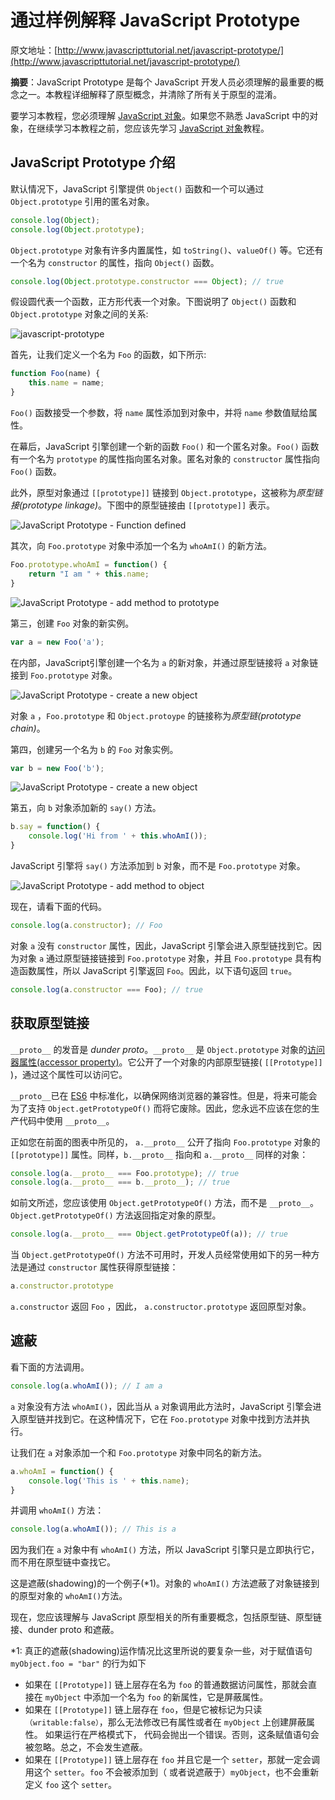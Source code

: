 # 通过样例解释 JavaScript Prototype

原文地址：[http://www.javascripttutorial.net/javascript-prototype/](http://www.javascripttutorial.net/javascript-prototype/)



**摘要**：JavaScript Prototype 是每个 JavaScript 开发人员必须理解的最重要的概念之一。本教程详细解释了原型概念，并清除了所有关于原型的混淆。



要学习本教程，您必须理解 [JavaScript 对象](http://www.javascripttutorial.net/javascript-objects/)。如果您不熟悉 JavaScript 中的对象，在继续学习本教程之前，您应该先学习 [JavaScript 对象](http://www.javascripttutorial.net/javascript-objects/)教程。



## JavaScript Prototype 介绍

默认情况下，JavaScript 引擎提供 `Object()` 函数和一个可以通过 `Object.prototype` 引用的匿名对象。

```javascript
console.log(Object);
console.log(Object.prototype);
```

`Object.prototype` 对象有许多内置属性，如 `toString()`、`valueOf()` 等。它还有一个名为 `constructor` 的属性，指向 `Object()` 函数。

```javascript
console.log(Object.prototype.constructor === Object); // true
```

假设圆代表一个函数，正方形代表一个对象。下图说明了 `Object()` 函数和 `Object.prototype` 对象之间的关系:

![javascript-prototype](http://www.javascripttutorial.net/wp-content/uploads/2016/09/JavaScript-Prototype.png)

首先，让我们定义一个名为 `Foo` 的函数，如下所示:

```javascript
function Foo(name) {
    this.name = name;
}
```

`Foo()` 函数接受一个参数，将 `name` 属性添加到对象中，并将 `name` 参数值赋给属性。

在幕后，JavaScript 引擎创建一个新的函数 `Foo()` 和一个匿名对象。`Foo()` 函数有一个名为 `prototype` 的属性指向匿名对象。匿名对象的 `constructor` 属性指向 `Foo()` 函数。

此外，原型对象通过 `[[prototype]]` 链接到 `Object.prototype`，这被称为*原型链接(prototype linkage)*。下图中的原型链接由 `[[prototype]]` 表示。

![JavaScript Prototype - Function defined](http://www.javascripttutorial.net/wp-content/uploads/2016/09/JavaScript-Prototype-Function-defined.png)

其次，向 `Foo.prototype` 对象中添加一个名为 `whoAmI()` 的新方法。

```javascript
Foo.prototype.whoAmI = function() {
    return "I am " + this.name;
}
```

![JavaScript Prototype - add method to prototype](http://www.javascripttutorial.net/wp-content/uploads/2016/09/JavaScript-Prototype-Function.png)

第三，创建 `Foo` 对象的新实例。

```javascript
var a = new Foo('a');
```

在内部，JavaScript引擎创建一个名为 `a` 的新对象，并通过原型链接将 `a` 对象链接到 `Foo.prototype` 对象。

![JavaScript Prototype - create a new object](http://www.javascripttutorial.net/wp-content/uploads/2016/09/JavaScript-Prototype-New-Object.png)

对象 `a` ，`Foo.prototype` 和 `Object.protoype` 的链接称为*原型链(prototype chain)*。

第四，创建另一个名为 `b` 的 `Foo` 对象实例。

```javascript
var b = new Foo('b');
```

![JavaScript Prototype - create a new object](http://www.javascripttutorial.net/wp-content/uploads/2016/09/JavaScript-Prototype-second-object.png)

第五，向 `b` 对象添加新的 `say()` 方法。

```javascript
b.say = function() {
    console.log('Hi from ' + this.whoAmI());
}
```

JavaScript 引擎将 `say()` 方法添加到 `b` 对象，而不是 `Foo.prototype` 对象。

![JavaScript Prototype - add method to object](http://www.javascripttutorial.net/wp-content/uploads/2016/09/JavaScript-Prototype-add-method-to-object.png)

现在，请看下面的代码。

```javascript
console.log(a.constructor); // Foo
```

对象 `a` 没有 `constructor` 属性，因此，JavaScript 引擎会进入原型链找到它。因为对象 `a` 通过原型链接链接到 `Foo.prototype` 对象，并且 `Foo.prototype` 具有构造函数属性，所以 JavaScript 引擎返回 `Foo`。因此，以下语句返回 `true`。

```javascript
console.log(a.constructor === Foo); // true
```

## 获取原型链接

`__proto__` 的发音是 *dunder proto*。`__proto__` 是 `Object.prototype` 对象的[访问器属性(accessor property)](http://www.javascripttutorial.net/javascript-objects/#accessor_property)。它公开了一个对象的内部原型链接( `[[Prototype]]` )，通过这个属性可以访问它。

`__proto__`已在 [ES6](http://www.javascripttutorial.net/es6/) 中标准化，以确保网络浏览器的兼容性。但是，将来可能会为了支持 `Object.getPrototypeOf()` 而将它废除。因此，您永远不应该在您的生产代码中使用 `__proto__`。

正如您在前面的图表中所见的， `a.__proto__` 公开了指向 `Foo.prototype` 对象的 `[[prototype]]` 属性。同样，`b.__proto__` 指向和 `a.__proto__` 同样的对象：

```javascript
console.log(a.__proto__ === Foo.prototype); // true
console.log(a.__proto__ === b.__proto__); // true
```

如前文所述，您应该使用 `Object.getPrototypeOf()` 方法，而不是 `__proto__`。 `Object.getPrototypeOf()` 方法返回指定对象的原型。

```javascript
console.log(a.__proto__ === Object.getPrototypeOf(a)); // true
```

当 `Object.getPrototypeOf()` 方法不可用时，开发人员经常使用如下的另一种方法是通过 `constructor` 属性获得原型链接：

```javascript
a.constructor.prototype
```

`a.constructor` 返回 `Foo` ，因此， `a.constructor.prototype`  返回原型对象。

## 遮蔽

看下面的方法调用。

```javascript
console.log(a.whoAmI()); // I am a
```

`a` 对象没有方法 `whoAmI()`，因此当从 `a` 对象调用此方法时，JavaScript 引擎会进入原型链并找到它。在这种情况下，它在 `Foo.prototype` 对象中找到方法并执行。

让我们在 `a` 对象添加一个和 `Foo.prototype` 对象中同名的新方法。

```javascript
a.whoAmI = function() {
    console.log('This is ' + this.name);
}
```

并调用 `whoAmI()` 方法：

```javascript
console.log(a.whoAmI()); // This is a
```

因为我们在 `a` 对象中有 `whoAmI()` 方法，所以 JavaScript 引擎只是立即执行它，而不用在原型链中查找它。

这是遮蔽(shadowing)的一个例子(*1)。对象的 `whoAmI()` 方法遮蔽了对象链接到的原型对象的 `whoAmI()`方法。

现在，您应该理解与 JavaScript 原型相关的所有重要概念，包括原型链、原型链接、dunder proto 和遮蔽。

*1: 真正的遮蔽(shadowing)运作情况比这里所说的要复杂一些，对于赋值语句 `myObject.foo = "bar"` 的行为如下
+ 如果在 `[[Prototype]]` 链上层存在名为 `foo` 的普通数据访问属性，那就会直接在 `myObject` 中添加一个名为 `foo` 的新属性，它是屏蔽属性。
+ 如果在 `[[Prototype]]` 链上层存在 `foo`，但是它被标记为只读`（writable:false）`，那么无法修改已有属性或者在 `myObject` 上创建屏蔽属性。 如果运行在严格模式下， 代码会抛出一个错误。否则，这条赋值语句会被忽略。总之，不会发生遮蔽。
+ 如果在 `[[Prototype]]` 链上层存在 `foo` 并且它是一个 `setter`，那就一定会调用这个 `setter`。`foo` 不会被添加到（ 或者说遮蔽于）`myObject`，也不会重新定义 `foo` 这个 `setter`。